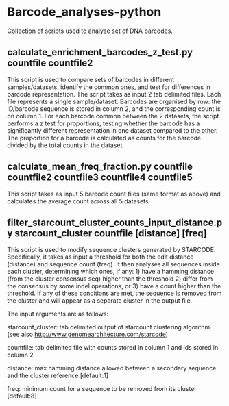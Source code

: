 # Barcode_analyses-python

Collection of scripts used to analyse set of DNA barcodes.


## calculate_enrichment_barcodes_z_test.py  countfile  countfile2
This script is used to compare sets of barcodes in different samples/datasets, identify the common ones, and test for differences in barcode representation.    The script takes as input 2 tab delimited files. Each file represents a single sample/dataset. Barcodes are organised by row: the ID/barcode sequence is stored in column 2, and the corresponding count is on column 1. For each barcode common between the 2 datasets, the script performs a z test for proportions, testing whether the barcode has a significantly different representation in one dataset compared to the other. The proportion for a barcode is calculated as counts for the barcode divided by the total counts in the dataset.

## calculate_mean_freq_fraction.py countfile  countfile2 countfile3  countfile4 countfile5
This script takes as input 5 barcode count files (same format as above) and calculates the average count across all 5 datasets

## filter_starcount_cluster_counts_input_distance.py starcount_cluster  countfile [distance] [freq]
This script is used to modify sequence clusters generated by STARCODE. Specifically, it takes as input a threshold for both the edit distance (distance) and sequence count (freq). It then analyses all sequences inside each cluster, determining which ones, if any: 1) have a hamming distance (from the cluster consensus seq) higher than the threshold 2) differ from the consensus by some indel operations, or 3) have a count higher than the threshold. If any of these conditions are met, the sequence is removed from the cluster and will appear as a separate cluster in the output file.

The input arguments are as follows:

starcount_cluster: tab delimited output of starcount clustering algorithm (see also http://www.genomearchitecture.com/starcode)

countfile: tab delimited file with counts stored in column 1 and ids stored in column 2

distance: max hamming distance allowed between a secondary sequence and the cluster reference [default:1]

freq: minimum count for a sequence to be removed from its cluster [default:8]
